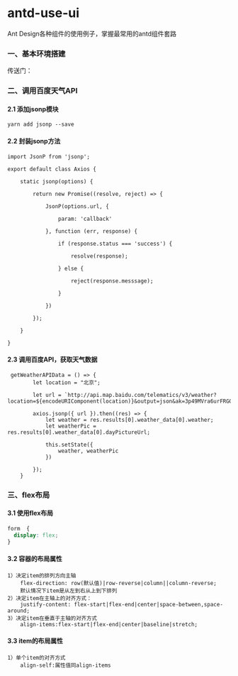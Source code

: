 # antd-use-ui
Ant Design各种组件的使用例子，掌握最常用的antd组件套路

### 一、基本环境搭建

传送门：

[Ant Design基础环境搭建]: https://github.com/iquanzhan/antd-start-demo	"react-router-dom+axios+less-loader+antd"

### 二、调用百度天气API

#### 2.1 添加jsonp模块

```
yarn add jsonp --save
```

#### 2.2 封装jsonp方法

```
import JsonP from 'jsonp';

export default class Axios {

    static jsonp(options) {

        return new Promise((resolve, reject) => {

            JsonP(options.url, {

                param: 'callback'

            }, function (err, response) {

                if (response.status === 'success') {

                    resolve(response);

                } else {

                    reject(response.messsage);

                }

            })

        });

    }

}

```

#### 2.3 调用百度API，获取天气数据

```
 getWeatherAPIData = () => {
        let location = "北京";

        let url = `http://api.map.baidu.com/telematics/v3/weather?location=${encodeURIComponent(location)}&output=json&ak=3p49MVra6urFRGOT9s8UBWr2`;

        axios.jsonp({ url }).then((res) => {
            let weather = res.results[0].weather_data[0].weather;
            let weatherPic = res.results[0].weather_data[0].dayPictureUrl;

            this.setState({
                weather, weatherPic
            })

        });
    }
```

### 三、flex布局

#### 3.1 使用flex布局

```css
form  {
  display: flex;
}
```

#### 3.2 容器的布局属性

```
1）决定item的排列方向主轴
	flex-direction: row(默认值)|row-reverse|column||column-reverse;
	默认情况下item是从左到右从上到下排列
2）决定item在主轴上的对齐方式：
	justify-content: flex-start|flex-end|center|space-between,space-around;
3）决定item在垂直于主轴的对齐方式
	align-items:flex-start|flex-end|center|baseline|stretch;
```

#### 3.3 item的布局属性

```
1）单个item的对齐方式
	align-self:属性值同align-items
```



#### 